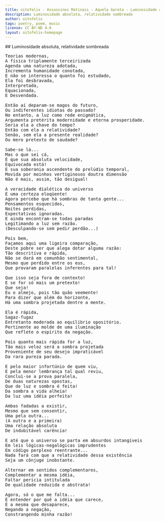 ```yaml
---
title: oitofelix - Assassinos Matinais - Aquela Garota - Luminosidade absoluta, relatividade sombreada
description: Luminosidade absoluta, relatividade sombreada
author: oitofelix
tags: poetry, poem, music
license: CC BY-ND 4.0
layout: oitofelix-homepage
---
```

<div id="markdown" markdown="1">
## Luminosidade absoluta, relatividade sombreada

<pre class="poem">
Teorias modernas,
A física triplamente terceirizada
Agenda uma natureza adotada,
Incrementa humanidade conotada,
E não se interessa o quanto foi estudado,
Ela foi desbravada,
Interpretada,
Equacionada,
E Desvendada.

Então aí deparam-se magos do futuro,
Ou indiferentes idiotas do passado?
No entanto, a luz como rede enigmática,
Argumenta pretérita modernidade e eterna prosperidade.
Seria ela a chave do tempo?
Então com ela a relatividade?
Senão, sem ela a presente realidade?
Ou mero pretexto de saudade?

Sabe-se lá...
Mas o que sei cá,
É que sua absoluta velocidade,
Equivocada está!
E sua soberania ascendente do prelúdio temporal,
Movida por moinhos vertiginosos doutra dimensão
Não é mais, assim, tão desigual!

A veracidade dialética do universo
É uma certeza eloqüente!
Agora percebo que há sombras de tanta gente...
Pensamentos esquecidos,
Noites perdidas,
Expectativas ignoradas.
E ainda encontram-se todas paradas
Legitimando a luz sem razão.
(Desculpando-se sem pedir perdão...)

Pois bem,
Façamos aqui uma ligeira comparação,
Deste pobre ser que alega dotar alguma razão:
Tão descritiva e rápida,
Não se dará em comunhão sentimental,
Mesmo que perdido entre os eus,
Que provaram paralelas inferentes para tal!

Que isso seja fora de contexto!
E se for só mais um pretexto!
Que seja!
Eu o almejo, pois tão quão veemente!
Para dizer que além do horizonte,
Há uma sombra projetada dentre a mente.

Ela é rápida,
Sagaz-fugaz
Entretanto moderada ao equilíbrio opositório.
Pertinente ao molde de uma iluminação
Que reflete o espírito da negação.

Pois quanto mais rápida for a luz,
Tão mais veloz será a sombra projetada
Proveniente de seu desejo impraticável
Da rara pureza parada.

E pelo maior infortúnio de quem viu,
E pela menor lembrança tal qual reviu,
Conclui-se a prova paralela,
De duas naturezas opostas,
Que de luz e sombra é feita!
Da sombra a vida alheia!
Da luz uma idéia perfeita!

Ambas fadadas a existir,
Mesmo que sem consentir,
Uma pela outra...
(A outra e a primeira)
Uma relação absoluta
De indubitável carência!

E até que o universo se parta em absurdos intangíveis
Em leis lógicas-negalógicas imprudentes
Em código perplexo reentrante...
Nada fará com que a relatividade dessa existência
Seja um cônjuge inobstante.

Alternar em sentidos complementares,
Complementar a mesma idéia,
Faltar perícia intitulada
De qualidade reduzida e abstrata!

Agora, só o que me falta...
É entender por quê a idéia que carece,
É a mesma que desaparece,
Negando a negação,
Constrangendo minha razão!
</pre>

</div>
